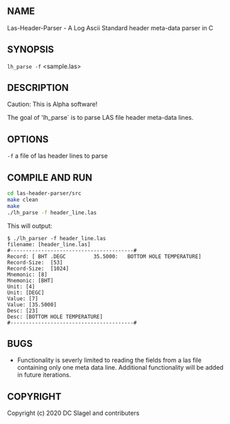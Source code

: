 
NAME
----
Las-Header-Parser - A Log Ascii Standard header meta-data parser in C

SYNOPSIS
--------

`lh_parse -f` <sample.las>

DESCRIPTION
-----------
Caution: This is Alpha software!

The goal of 'lh_parse` is to parse LAS file header meta-data lines.

OPTIONS
-------

`-f`
  a file of las header lines to parse

COMPILE AND RUN
---------------

```bash
cd las-header-parser/src
make clean
make
./lh_parse -f header_line.las
```

This will output:

```
$ ./lh_parser -f header_line.las
filename: [header_line.las]
#----------------------------------------#
Record: [ BHT .DEGC         35.5000:   BOTTOM HOLE TEMPERATURE]
Record-Size:  [53]
Record-Size:  [1024]
Mnemonic: [8]
Mnemonic: [BHT]
Unit: [4]
Unit: [DEGC]
Value: [7]
Value: [35.5000]
Desc: [23]
Desc: [BOTTOM HOLE TEMPERATURE]
#----------------------------------------#
```

BUGS
----

- Functionality is severly limited to reading the fields from a las file
  containing only one meta data line.  Additional functionality will be added
  in future iterations.


COPYRIGHT
------

Copyright (c) 2020 DC Slagel and contributers
